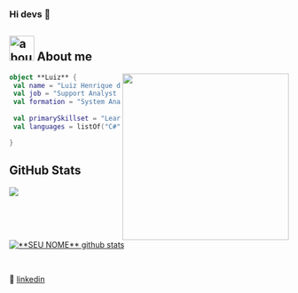 ### Hi devs 👋

## <img width="45" alt="about" src="https://raw.github.com/elizarov/elizarov/master/about.png"> About me

<img align="right" width="300" src="https://i2.wp.com/allhtaccess.info/wp-content/uploads/2018/03/programming.gif?fit=1281%2C716&ssl=1" />

```kotlin
object **Luiz** {
 val name = "Luiz Henrique da Silva Dornelas"
 val job = "Support Analyst at Winover Contact Center"
 val formation = "System Analysis and Development"
 
 val primarySkillset = "Learn fast, dedicated to the goals"
 val languages = listOf("C#", "Java", "Python", "PHP", "HTML5", "CSS3", "PostgreSQL" , "Mysql") 

}
```

## **GitHub Stats**

<a href="https://github.com/Gurupreet">
  <img align="center" src="https://github-readme-stats.vercel.app/api/top-langs/?username=LuizDornelas&theme=dracula&hide_langs_below=1" />
</a>

<a href="https://github.com/Gurupreet">
 <img align="center" src="https://github-readme-stats.vercel.app/api?username=LuizDornelas&show_icons=true&theme=dracula&line_height=27" alt="**SEU NOME** github stats"/>
</a>

[linkedin]: https://www.linkedin.com/in/luiz-henrique-da-silva-dornelas-0445021b5/
<br>

👔 [linkedin][linkedin]
